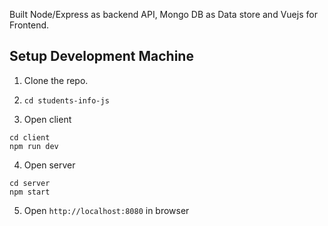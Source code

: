 Built Node/Express as backend API, Mongo DB as Data store and Vuejs for Frontend.


## Setup Development Machine
1. Clone the repo.

2. `cd students-info-js`

3. Open client
```
cd client
npm run dev
```

4. Open server
```
cd server
npm start
```

5. Open `http://localhost:8080` in browser
